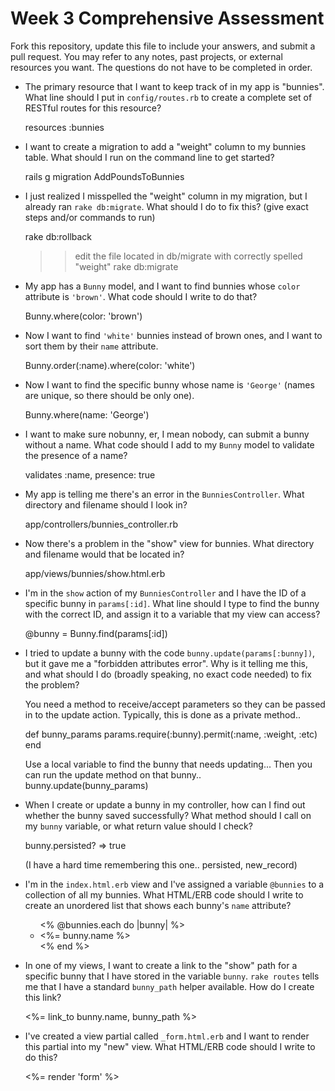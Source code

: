 # Week 3 Comprehensive Assessment

Fork this repository, update this file to include your answers, and submit a pull request. You may refer to any notes, past projects, or external resources you want. The questions do not have to be completed in order.

* The primary resource that I want to keep track of in my app is "bunnies". What line should I put in `config/routes.rb` to create a complete set of RESTful routes for this resource?

  resources :bunnies


* I want to create a migration to add a "weight" column to my bunnies table. What should I run on the command line to get started?

  rails g migration AddPoundsToBunnies


* I just realized I misspelled the "weight" column in my migration, but I already ran `rake db:migrate`. What should I do to fix this? (give exact steps and/or commands to run)

  rake db:rollback
  >> edit the file located in db/migrate with correctly spelled "weight"
  rake db:migrate


* My app has a `Bunny` model, and I want to find bunnies whose `color` attribute is `'brown'`. What code should I write to do that?

  Bunny.where(color: 'brown')


* Now I want to find `'white'` bunnies instead of brown ones, and I want to sort them by their `name` attribute.

  Bunny.order(:name).where(color: 'white')


* Now I want to find the specific bunny whose name is `'George'` (names are unique, so there should be only one).

  Bunny.where(name: 'George')


* I want to make sure nobunny, er, I mean nobody, can submit a bunny without a name. What code should I add to my `Bunny` model to validate the presence of a name?

  validates :name, presence: true


* My app is telling me there's an error in the `BunniesController`. What directory and filename should I look in?

  app/controllers/bunnies_controller.rb


* Now there's a problem in the "show" view for bunnies. What directory and filename would that be located in?

  app/views/bunnies/show.html.erb


* I'm in the `show` action of my `BunniesController` and I have the ID of a specific bunny in `params[:id]`. What line should I type to find the bunny with the correct ID, and assign it to a variable that my view can access?

  @bunny = Bunny.find(params[:id])


* I tried to update a bunny with the code `bunny.update(params[:bunny])`, but it gave me a "forbidden attributes error". Why is it telling me this, and what should I do (broadly speaking, no exact code needed) to fix the problem?

  You need a method to receive/accept parameters so they can be passed in to the update action.
  Typically, this is done as a private method..

  def bunny_params
    params.require(:bunny).permit(:name, :weight, :etc)
  end

  Use a local variable to find the bunny that needs updating...
  Then you can run the update method on that bunny..  bunny.update(bunny_params)


* When I create or update a bunny in my controller, how can I find out whether the bunny saved successfully? What method should I call on my `bunny` variable, or what return value should I check?

  bunny.persisted?
  => true

  (I have a hard time remembering this one.. persisted, new_record)


* I'm in the `index.html.erb` view and I've assigned a variable `@bunnies` to a collection of all my bunnies. What HTML/ERB code should I write to create an unordered list that shows each bunny's `name` attribute?

  <ul>
  <% @bunnies.each do |bunny| %>
    <li> <%= bunny.name %> </li>
  <% end %>
  </ul>



* In one of my views, I want to create a link to the "show" path for a specific bunny that I have stored in the variable `bunny`. `rake routes` tells me that I have a standard `bunny_path` helper available. How do I create this link?

  <%= link_to bunny.name, bunny_path %>


* I've created a view partial called `_form.html.erb` and I want to render this partial into my "new" view. What HTML/ERB code should I write to do this?

  <%= render 'form' %>

